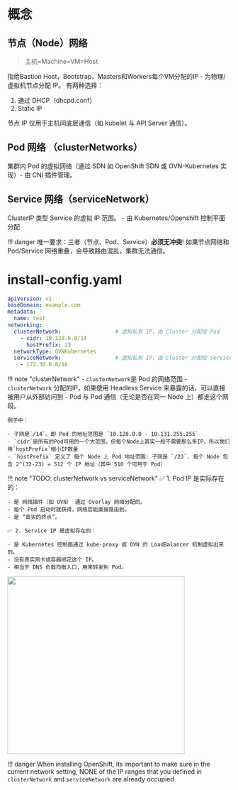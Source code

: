# 概念
## 节点（Node）网络
> 主机=Machine=VM=Host

指给Bastion Host，Bootstrap，Masters和Workers每个VM分配的IP - 为物理/虚拟机节点分配 IP。 有两种选择：

1. 通过 DHCP（dhcpd.conf） 
2. Static IP


节点 IP 仅用于主机间底层通信（如 kubelet 与 API Server 通信）。


## Pod 网络 （clusterNetworks）
集群内 Pod 的虚拟网络（通过 SDN 如 OpenShift SDN 或 OVN-Kubernetes 实现）- 由 CNI 插件管理。


## Service 网络（serviceNetwork）
ClusterIP 类型 Service 的虚拟 IP 范围。	- 由 Kubernetes/Openshift 控制平面分配


!!! danger
    唯一要求：三者（节点、Pod、Service）**必须无冲突**! 如果节点网络和 Pod/Service 网络重叠，会导致路由混乱，集群无法通信。



# install-config.yaml
```yaml
apiVersion: v1
baseDomain: example.com
metadata:
  name: test
networking:
  clusterNetwork:                 # 虚拟私有 IP，由 Cluster 分配给 Pod
    - cidr: 10.128.0.0/14         
      hostPrefix: 23
  networkType: OVNKubernetes
  serviceNetwork:                 # 虚拟私有 IP，由 Cluster 分配给 Service
    - 172.30.0.0/16
```


!!! note "clusterNetwork"
    - `clusterNetwork`是 Pod 的网络范围
    - `clusterNetwork` 分配的IP，如果使用 Headless Service 来暴露的话，可以直接被用户从外部访问到
    - Pod 与 Pod 通信（无论是否在同一 Node 上）都走这个网段。
    
    例子中：

    - 子网是`/14`。即 Pod 的地址范围是 `10.128.0.0 - 10.131.255.255`
    - `cidr`是所有的Pod可用的一个大范围，但每个Node上其实一般不需要那么多IP，所以我们用`hostPrefix`缩小IP数量
    - `hostPrefix` 定义了 每个 Node 上 Pod 地址范围: 子网是 `/23`. 每个 Node 包含 2^(32-23) = 512 个 IP 地址（其中 510 个可用于 Pod）


!!! note "TODO: clusterNetwork vs serviceNetwork"
    ✅ 1. Pod IP 是实际存在的：
    
    - 是 网络插件（如 OVN） 通过 Overlay 网络分配的。
    - 每个 Pod 启动时就获得，网络层能直接路由到。
    - 是 “真实的终点”。
    
    ✅ 2. Service IP 是虚拟存在的：
    
    - 是 Kubernetes 控制面通过 kube-proxy 或 OVN 的 LoadBalancer 机制虚拟出来的。
    - 没有真实网卡或容器绑定这个 IP。
    - 相当于 DNS 负载均衡入口，用来转发到 Pod。

<img src="../imgs/install-config-networking.png" width=400 />


!!! danger
    When installing OpenShift, its important to make sure in the current network setting, NONE of the IP ranges that you defined in `clusterNetwork` and `serviceNetwork` are already occupied